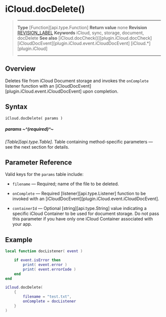 # iCloud.docDelete()

> --------------------- ------------------------------------------------------------------------------------------
> __Type__              [Function][api.type.Function]
> __Return value__      none
> __Revision__          [REVISION_LABEL](REVISION_URL)
> __Keywords__          iCloud, sync, storage, document, docDelete
> __See also__          [iCloud.docCheck()][plugin.iCloud.docCheck]
>						[iCloudDocEvent][plugin.iCloud.event.iCloudDocEvent]
>						[iCloud.*][plugin.iCloud]
> --------------------- ------------------------------------------------------------------------------------------


## Overview

Deletes file from iCloud Document storage and invokes the `onComplete` listener function with an [iCloudDocEvent][plugin.iCloud.event.iCloudDocEvent] upon completion.


## Syntax

	iCloud.docDelete( params )

##### params ~^(required)^~
_[Table][api.type.Table]._ Table containing <nobr>method-specific</nobr> parameters &mdash; see the next section for details.


## Parameter Reference

Valid keys for the `params` table include:

* `filename` &mdash; Required; name of the file to be deleted.

* `onComplete` &mdash; Required [listener][api.type.Listener] function to be invoked with an [iCloudDocEvent][plugin.iCloud.event.iCloudDocEvent].

* `containerId` &mdash; Optional [string][api.type.String] value indicating a specific iCloud Container to be used for document storage. Do not pass this parameter if you have only one iCloud Container associated with your app.


## Example

``````lua
local function docListener( event )

	if event.isError then
		print( event.error )
		print( event.errorCode )
	end
end

iCloud.docDelete(
	{
		filename = "test.txt",
		onComplete = docListener
	}
)
``````
